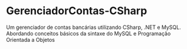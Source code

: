 # GerenciadorContas-CSharp
Um gerenciador de contas bancárias utilizando CSharp, .NET e MySQL. Abordando conceitos básicos da sintaxe do MySQL e Programação Orientada a Objetos

